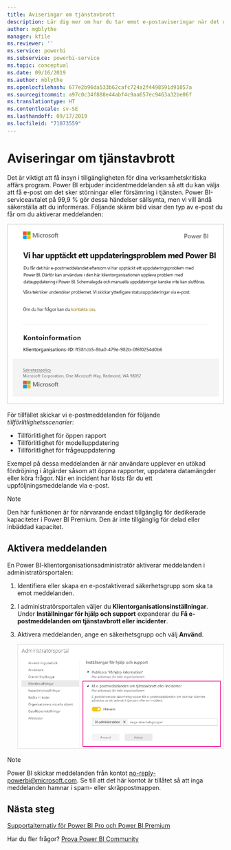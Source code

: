 ```yaml
---
title: Aviseringar om tjänstavbrott
description: Lär dig mer om hur du tar emot e-postaviseringar när det uppstår avbrott eller försämring i Power BI-tjänsten.
author: mgblythe
manager: kfile
ms.reviewer: ''
ms.service: powerbi
ms.subservice: powerbi-service
ms.topic: conceptual
ms.date: 09/16/2019
ms.author: mblythe
ms.openlocfilehash: 677e2b96da533b62cafc724a2f4498591d91057a
ms.sourcegitcommit: a97c0c34f888e44abf4c9aa657ec9463a32be06f
ms.translationtype: HT
ms.contentlocale: sv-SE
ms.lasthandoff: 09/17/2019
ms.locfileid: "71073559"
---
```

# <a name="service-interruption-notifications"></a>Aviseringar om tjänstavbrott

Det är viktigt att få insyn i tillgängligheten för dina verksamhetskritiska affärs program. Power BI erbjuder incidentmeddelanden så att du kan välja att få e-post om det sker störningar eller försämring i tjänsten. Power BI-serviceavtalet på 99,9 % gör dessa händelser sällsynta, men vi vill ändå säkerställa att du informeras. Följande skärm bild visar den typ av e-post du får om du aktiverar meddelanden:

![E-postmeddelande om uppdatering](media/service-interruption-notifications/refresh-notification-email.png)

För tillfället skickar vi e-postmeddelanden för följande _tillförlitlighetsscenarier_:

- Tillförlitlighet för öppen rapport
- Tillförlitlighet för modelluppdatering
- Tillförlitlighet för frågeuppdatering

Exempel på dessa meddelanden är när användare upplever en utökad fördröjning i åtgärder såsom att öppna rapporter, uppdatera datamängder eller köra frågor. När en incident har lösts får du ett uppföljningsmeddelande via e-post.

> [!NOTE]
> Den här funktionen är för närvarande endast tillgänglig för dedikerade kapaciteter i Power BI Premium. Den är inte tillgänglig för delad eller inbäddad kapacitet.

## <a name="enable-notifications"></a>Aktivera meddelanden

En Power BI-klientorganisationsadministratör aktiverar meddelanden i administratörsportalen:

1. Identifiera eller skapa en e-postaktiverad säkerhetsgrupp som ska ta emot meddelanden.

1. I administratörsportalen väljer du **Klientorganisationsinställningar**. Under **Inställningar för hjälp och support** expanderar du **Få e-postmeddelanden om tjänstavbrott eller incidenter**.

1. Aktivera meddelanden, ange en säkerhetsgrupp och välj **Använd**.

    ![Aktivera tjänstmeddelanden](media/service-interruption-notifications/enable-notifications.png)

> [!NOTE]
> Power BI skickar meddelanden från kontot no-reply-powerbi@microsoft.com. Se till att det här kontot är tillåtet så att inga meddelanden hamnar i spam- eller skräppostmappen.

## <a name="next-steps"></a>Nästa steg

[Supportalternativ för Power BI Pro och Power BI Premium](service-support-options.md)

Har du fler frågor? [Prova Power BI Community](http://community.powerbi.com/)
